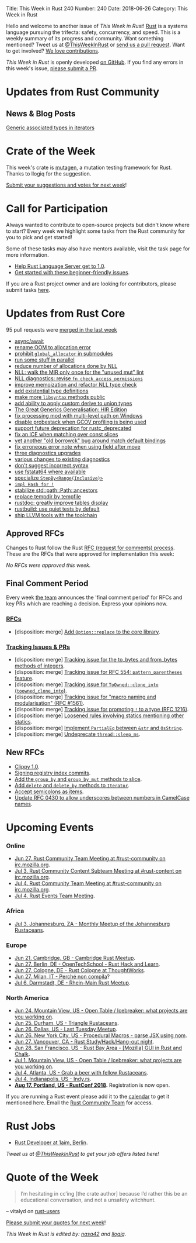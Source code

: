 Title: This Week in Rust 240
Number: 240
Date: 2018-06-26
Category: This Week in Rust

Hello and welcome to another issue of *This Week in Rust*!
[Rust](http://rust-lang.org) is a systems language pursuing the trifecta: safety, concurrency, and speed.
This is a weekly summary of its progress and community.
Want something mentioned? Tweet us at [@ThisWeekInRust](https://twitter.com/ThisWeekInRust) or [send us a pull request](https://github.com/cmr/this-week-in-rust).
Want to get involved? [We love contributions](https://github.com/rust-lang/rust/blob/master/CONTRIBUTING.md).

*This Week in Rust* is openly developed [on GitHub](https://github.com/cmr/this-week-in-rust).
If you find any errors in this week's issue, [please submit a PR](https://github.com/cmr/this-week-in-rust/pulls).

# Updates from Rust Community

## News & Blog Posts

[Generic associated types in iterators](https://boiethios.gitlab.io/blog/2018-06-21_GATs_iterators.html)

# Crate of the Week

This week's crate is [mutagen](https://github.com/llogiq/mutagen), a mutation testing framework for Rust. Thanks to llogiq for the suggestion.

[Submit your suggestions and votes for next week][submit_crate]!

[submit_crate]: https://users.rust-lang.org/t/crate-of-the-week/2704

# Call for Participation

Always wanted to contribute to open-source projects but didn't know where to start?
Every week we highlight some tasks from the Rust community for you to pick and get started!

Some of these tasks may also have mentors available, visit the task page for more information.

* [Help Rust Language Server get to 1.0](https://github.com/rust-lang-nursery/rls/issues/914).
* [Get started with these beginner-friendly issues](https://www.rustaceans.org/findwork/starters).

If you are a Rust project owner and are looking for contributors, please submit tasks [here][guidelines].

[guidelines]: https://users.rust-lang.org/t/twir-call-for-participation/4821

# Updates from Rust Core

95 pull requests were [merged in the last week][merged]

[merged]: https://github.com/search?q=is%3Apr+org%3Arust-lang+is%3Amerged+merged%3A2018-06-18..2018-06-25

* [async/await](https://github.com/rust-lang/rust/pull/51580)
* [rename OOM to allocation error](https://github.com/rust-lang/rust/pull/51543)
* [prohibit `global_allocator` in submodules](https://github.com/rust-lang/rust/pull/51335)
* [run some stuff in parallel](https://github.com/rust-lang/rust/pull/51383)
* [reduce number of allocations done by NLL](https://github.com/rust-lang/rust/pull/51617)
* [NLL: walk the MIR only once for the "unused mut" lint](https://github.com/rust-lang/rust/pull/51660)
* [NLL diagnostics: revise `fn check_access_permissions`](https://github.com/rust-lang/rust/pull/51275)
* [improve memoization and refactor NLL type check](https://github.com/rust-lang/rust/pull/51460)
* [add existential type definitions](https://github.com/rust-lang/rust/pull/51414)
* [make more `libsyntax` methods public](https://github.com/rust-lang/rust/pull/51664)
* [add ability to apply custom derive to union types](https://github.com/rust-lang/rust/pull/50383)
* [The Great Generics Generalisation: HIR Edition](https://github.com/rust-lang/rust/pull/48149)
* [fix processing mod with multi-level path on Windows](https://github.com/rust-lang/rust/pull/51278)
* [disable probestack when GCOV profiling is being used](https://github.com/rust-lang/rust/pull/51666)
* [support future deprecation for rustc_deprecated](https://github.com/rust-lang/rust/pull/51681)
* [fix an ICE when matching over const slices](https://github.com/rust-lang/rust/pull/51733)
* [yet another "old borrowck" bug around match default bindings](https://github.com/rust-lang/rust/pull/51686)
* [fix erroneous error note when using field after move](https://github.com/rust-lang/rust/pull/51688)
* [three diagnostics upgrades](https://github.com/rust-lang/rust/pull/51750)
* [various changes to existing diagnostics](https://github.com/rust-lang/rust/pull/51463)
* [don't suggest incorrect syntax](https://github.com/rust-lang/rust/pull/51670)
* [use fstatat64 where available](https://github.com/rust-lang/rust/pull/51785)
* [specialize `StepBy<Range(Inclusive)>`](https://github.com/rust-lang/rust/pull/51601)
* [`impl Hash for !`](https://github.com/rust-lang/rust/pull/51404)
* [stabilize std::path::Path::ancestors](https://github.com/rust-lang/rust/pull/50894)
* [replace tempdir by tempfile](https://github.com/rust-lang/rust/pull/50698)
* [rustdoc: greatly improve tables display](https://github.com/rust-lang/rust/pull/51482)
* [rustbuild: use quiet tests by default](https://github.com/rust-lang/rust/pull/51367)
* [ship LLVM tools with the toolchain](https://github.com/rust-lang/rust/pull/50336)

## Approved RFCs

Changes to Rust follow the Rust [RFC (request for comments)
process](https://github.com/rust-lang/rfcs#rust-rfcs). These
are the RFCs that were approved for implementation this week:

*No RFCs were approved this week.*

## Final Comment Period

Every week [the team](https://www.rust-lang.org/team.html) announces the
'final comment period' for RFCs and key PRs which are reaching a
decision. Express your opinions now.

### [RFCs](https://github.com/rust-lang/rfcs/labels/final-comment-period)

* [disposition: merge] [Add `Option::replace` to the core library](https://github.com/rust-lang/rfcs/pull/2296).

### [Tracking Issues & PRs](https://github.com/rust-lang/rust/labels/final-comment-period)

* [disposition: merge] [Tracking issue for the to_bytes and from_bytes methods of integers](https://github.com/rust-lang/rust/issues/49792).
* [disposition: merge] [Tracking issue for RFC 554: `pattern_parentheses` feature](https://github.com/rust-lang/rust/issues/51087).
* [disposition: merge] [Tracking issue for `ToOwned::clone_into` (`toowned_clone_into`)](https://github.com/rust-lang/rust/issues/41263).
* [disposition: merge] [Tracking issue for "macro naming and modularisation" (RFC #1561)](https://github.com/rust-lang/rust/issues/35896).
* [disposition: merge] [Tracking issue for promoting `!` to a type (RFC 1216)](https://github.com/rust-lang/rust/issues/35121).
* [disposition: merge] [Loosened rules involving statics mentioning other statics](https://github.com/rust-lang/rust/pull/51110).
* [disposition: merge] [Implement `PartialEq` between `&str` and `OsString`](https://github.com/rust-lang/rust/pull/51178).
* [disposition: merge] [Undeprecate `thread::sleep_ms`](https://github.com/rust-lang/rust/pull/51610).

## New RFCs

* [Clippy 1.0](https://github.com/rust-lang/rfcs/pull/2476).
* [Signing registry index commits](https://github.com/rust-lang/rfcs/pull/2474).
* [Add the `group_by` and `group_by_mut` methods to slice](https://github.com/rust-lang/rfcs/pull/2477).
* [Add `delete` and `delete_by` methods to `Iterator`](https://github.com/rust-lang/rfcs/pull/2475).
* [Accept semicolons as items](https://github.com/rust-lang/rfcs/pull/2479).
* [Update RFC 0430 to allow underscores between numbers in CamelCase names](https://github.com/rust-lang/rfcs/pull/2478).

# Upcoming Events

### Online

* [Jun 27. Rust Community Team Meeting at #rust-community on irc.mozilla.org](irc://irc.mozilla.org/rust-community).
* [Jul  3. Rust Community Content Subteam Meeting at #rust-content on irc.mozilla.org](irc://irc.mozilla.org/rust-content).
* [Jul  4. Rust Community Team Meeting at #rust-community on irc.mozilla.org](irc://irc.mozilla.org/rust-community).
* [Jul  4. Rust Events Team Meeting](https://t.me/joinchat/EkKINhHCgZ9llzvPidOssA).

### Africa

* [Jul  3. Johannesburg, ZA - Monthly Meetup of the Johannesburg Rustaceans](https://www.meetup.com/Johannesburg-Rust-Meetup/events/cpblrnyxkbfb/).

### Europe

* [Jun 21. Cambridge, GB - Cambridge Rust Meetup](https://www.meetup.com/Cambridge-Rust-Meetup/events/pzwshpyxjbcc/).
* [Jun 27. Berlin, DE - OpenTechSchool - Rust Hack and Learn](https://www.meetup.com/opentechschool-berlin/events/251675898/).
* [Jun 27. Cologne, DE - Rust Cologne at ThoughtWorks](https://www.meetup.com/RustCologne/events/vnwndpyxjbjb/).
* [Jun 27. Milan, IT - Perché non compila](https://www.meetup.com/rust-language-milano/events/251914721/)?
* [Jul  6. Darmstadt, DE - Rhein-Main Rust Meetup](https://www.meetup.com/Rust-Rhein-Main/events/251928672).

### North America

* [Jun 24. Mountain View, US - Open Table / Icebreaker: what projects are you working on](https://www.meetup.com/Rust-Dev-in-Mountain-View/events/glnfcpyxjbgc/).
* [Jun 25. Durham, US - Triangle Rustaceans](https://www.meetup.com/triangle-rustaceans/events/kkjnpnyxjbhc/).
* [Jun 26. Dallas, US - Last Tuesday Meetup](https://www.meetup.com/Dallas-Rust/events/zfgwzmyxjbjc/).
* [Jun 26. New York City, US - Procedural Macros - parse JSX using nom](https://www.meetup.com/Rust-NYC/events/251490499/).
* [Jun 27. Vancouver, CA - Rust Study/Hack/Hang-out night](https://www.meetup.com/Vancouver-Rust/events/dqldspyxjbkc/).
* [Jun 28. San Francisco, US - Rust Bay Area - [Mozilla] GUI in Rust and Chalk](https://www.meetup.com/Rust-Bay-Area/events/251073767/).
* [Jul  1. Mountain View, US - Open Table / Icebreaker: what projects are you working on](https://www.meetup.com/Rust-Dev-in-Mountain-View/events/glnfcpyxkbcb/).
* [Jul  4. Atlanta, US - Grab a beer with fellow Rustaceans](https://www.meetup.com/Rust-ATL/events/rhvgrmyxkbgb/).
* [Jul  4. Indianapolis, US - Indy.rs](https://www.meetup.com/indyrs/events/mffbtpyxkbgb/).
* **[Aug 17. Portland, US - RustConf 2018](http://rustconf.com/).** Registration is now open.

If you are running a Rust event please add it to the [calendar] to get
it mentioned here. Email the [Rust Community Team][community] for access.

[calendar]: https://www.google.com/calendar/embed?src=apd9vmbc22egenmtu5l6c5jbfc%40group.calendar.google.com
[community]: mailto:community-team@rust-lang.org

# Rust Jobs

* [Rust Developer at 1aim, Berlin](https://www.reddit.com/r/rust/comments/8qrcvv/rust_developer_roles_available_at_1aim_apply_now/).

*Tweet us at [@ThisWeekInRust](https://twitter.com/ThisWeekInRust) to get your job offers listed here!*

# Quote of the Week

> I’m hesitating in cc’ing [the crate author] because I’d rather this be an educational conversation, and not a unsafety witchhunt.

– vitalyd on [rust-users](https://users.rust-lang.org/t/how-not-to-use-unsafe-code/18170/13)

[Please submit your quotes for next week][submit]!

[submit]: http://users.rust-lang.org/t/twir-quote-of-the-week/328

*This Week in Rust is edited by: [nasa42](https://github.com/nasa42) and [llogiq](https://github.com/llogiq).*

